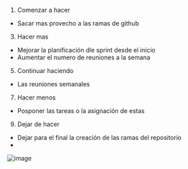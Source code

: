 1. Comenzar a hacer 
- Sacar mas provecho a las ramas de github
3. Hacer mas
- Mejorar la planificación dle sprint desde el inicio
- Aumentar el numero de reuniones a la semana
5. Continuar haciendo
- Las reuniones semanales 
7. Hacer menos
- Posponer las tareas o la asignación de estas
9. Dejar de hacer
- Dejar para el final la creación de las ramas del repositorio
- 
![image](https://user-images.githubusercontent.com/37554378/138805906-351ea40b-c82c-4c7a-a51d-03f7e380f69c.png)
